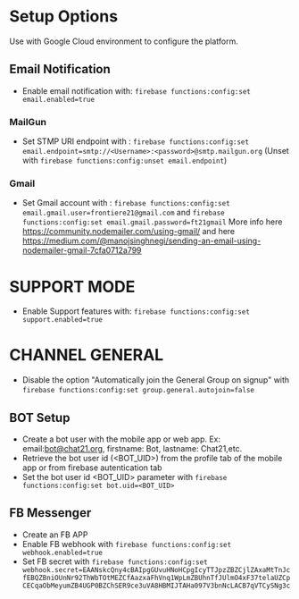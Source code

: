 
# Setup Options
Use with Google Cloud environment to configure the platform.

## Email Notification
* Enable email notification with: ```firebase functions:config:set email.enabled=true```

### MailGun
* Set STMP URI endpoint with : ```firebase functions:config:set email.endpoint=smtp://<Username>:<password>@smtp.mailgun.org``` 
        (Unset with ```firebase functions:config:unset email.endpoint```)
### Gmail
* Set Gmail account with  : ```firebase functions:config:set email.gmail.user=frontiere21@gmail.com``` and ```firebase functions:config:set email.gmail.password=ft21gmail``` More info here https://community.nodemailer.com/using-gmail/ and here https://medium.com/@manojsinghnegi/sending-an-email-using-nodemailer-gmail-7cfa0712a799


# SUPPORT MODE
* Enable Support features with: ```firebase functions:config:set support.enabled=true```

# CHANNEL GENERAL

* Disable the option "Automatically join the General Group on signup" with ```firebase functions:config:set group.general.autojoin=false```

## BOT Setup
* Create a bot user with the mobile app or web app. Ex: email:bot@chat21.org, firstname: Bot, lastname: Chat21,etc.
* Retrieve the bot user id (<BOT_UID>) from the profile tab of the mobile app or from firebase autentication tab
* Set the bot user id <BOT_UID> parameter with ```firebase functions:config:set bot.uid=<BOT_UID>```

## FB Messenger
* Create an FB APP 
* Enable FB webhook with ```firebase functions:config:set webhook.enabled=true```
* Set FB secret with ```firebase functions:config:set webhook.secret=EAANskcQny4cBAIpgGUvuHNoHCpgIcyTTJpzZBZCjlZAxaMtTnJcfEBQZBniOUnNr92ThWbTOtMEZCfAazxaFhVnq1WpLmZBUhnTfJUlmO4xF37telaUZCpCECqaObMeyumZB4UGP0BZChSER9ce3uVA8HBMIJTAHa097V3bnNcLACB7qVTCySNg3c```